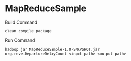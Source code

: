 # MapReduceSample
Build Command

    clean compile package
Run Command

    hadoop jar MapReduceSample-1.0-SNAPSHOT.jar org.reve.DepartureDelayCount <input path> <output path>
